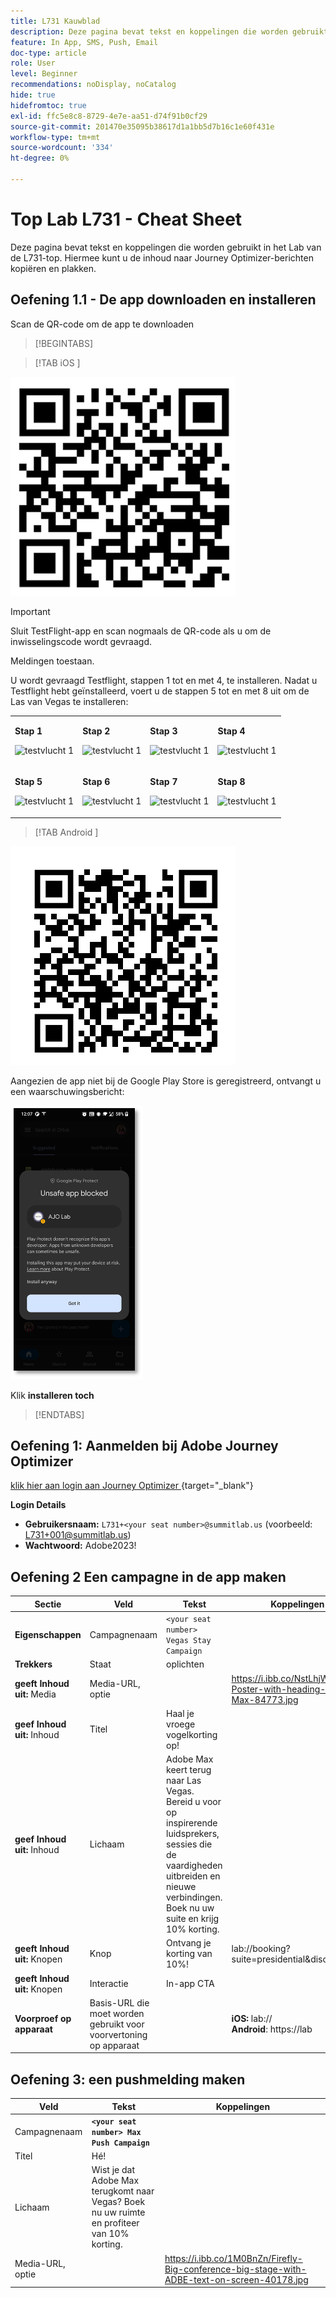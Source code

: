 ```yaml
---
title: L731 Kauwblad
description: Deze pagina bevat tekst en koppelingen die worden gebruikt in het Lab van de L731-top.
feature: In App, SMS, Push, Email
doc-type: article
role: User
level: Beginner
recommendations: noDisplay, noCatalog
hide: true
hidefromtoc: true
exl-id: ffc5e8c8-8729-4e7e-aa51-d74f91b0cf29
source-git-commit: 201470e35095b38617d1a1bb5d7b16c1e60f431e
workflow-type: tm+mt
source-wordcount: '334'
ht-degree: 0%

---
```


# Top Lab L731 - Cheat Sheet

Deze pagina bevat tekst en koppelingen die worden gebruikt in het Lab van de L731-top. Hiermee kunt u de inhoud naar Journey Optimizer-berichten kopiëren en plakken.

## Oefening 1.1 - De app downloaden en installeren

Scan de QR-code om de app te downloaden

>[!BEGINTABS]

>[!TAB  iOS ]

![ QR code voor iOS ](/help/assets/lab731-ios-qr-code.png)

>[!IMPORTANT]
>
>Sluit TestFlight-app en scan nogmaals de QR-code als u om de inwisselingscode wordt gevraagd.
>
>Meldingen toestaan.
>

U wordt gevraagd Testflight, stappen 1 tot en met 4, te installeren. Nadat u Testflight hebt geïnstalleerd, voert u de stappen 5 tot en met 8 uit om de Las van Vegas te installeren:

<table>
<tr>
</tr>
<tr>
<td>
 <div>
      <p>
      <b> Stap 1 </b>
      <p>
      <a>
        <img alt="testvlucht 1" src="../assets/l731-ios-install/ios-install-1.png"/>
      </a>
      </div>
  </td>
  <td>
 <div>
      <p>
      <b> Stap 2 </b>
      <p>
      <a>
        <img alt="testvlucht 1" src="../assets/l731-ios-install/ios-install-2.PNG"/>
      </a>
      </div>
  </td>
  <td>
 <div>
      <p>
      <b> Stap 3 </b>
      <p>
      <a>
        <img alt="testvlucht 1" src="../assets/l731-ios-install/ios-install-3.PNG"/>
      </a>
      </div>
  </td>
  <td>
 <div>
      <p>
      <b> Stap 4 </b>
      <p>
      <a>
        <img alt="testvlucht 1" src="../assets/l731-ios-install/ios-install-4.PNG"/>
      </a>
      </div>
  </td>
  </tr>
  <tr>
<td>
 <div>
      <p>
      <b> Stap 5 </b>
      <p>
      <a>
        <img alt="testvlucht 1" src="../assets/l731-ios-install/ios-install-5.PNG"/>
      </a>
      </div>
  </td>
  <td>
 <div>
      <p>
      <a>
      <b> Stap 6 </b>
      <p>
        <img alt="testvlucht 1" src="../assets/l731-ios-install/ios-install-6.PNG"/>
      </a>
      </div>
  </td>
  <td>
 <div>
      <p>
      <a>
      <b> Stap 7 </b>
      <p>
        <img alt="testvlucht 1" src="../assets/l731-ios-install/ios-install-7.PNG"/>
      </a>
      </div>
  </td>
  <td>
 <div>
      <p>
      <a>
      <b> Stap 8 </b>
      <p>
        <img alt="testvlucht 1" src="../assets/l731-ios-install/ios-install-8.PNG"/>
      </a>
      </div>
  </td>
  </tr>
</table>

>[!TAB  Android ]

![ QR code voor Android ](/help/assets/lab731-android-qr-code.png)

Aangezien de app niet bij de Google Play Store is geregistreerd, ontvangt u een waarschuwingsbericht:

![ het waarschuwingsscherm van Android ](/help/assets/lab731-install-android.png)

Klik **installeren toch**

>[!ENDTABS]

## Oefening 1: Aanmelden bij Adobe Journey Optimizer

[ klik hier aan login aan Journey Optimizer ](https://experience.adobe.com/#/@techmarketingdemos/sname:summit-2023-ajo-lab/journey-optimizer/home){target="_blank"}

**Login Details**

* **Gebruikersnaam:** `L731+<your seat number>@summitlab.us` (voorbeeld: L731+001@summitlab.us)
* **Wachtwoord:** Adobe2023!


## Oefening 2 Een campagne in de app maken

| Sectie | Veld | Tekst | Koppelingen |
|----|----|----|----|
| **Eigenschappen** | Campagnenaam | `<your seat number> Vegas Stay Campaign` |  |
| **Trekkers** | Staat | oplichten |  |
| **geeft Inhoud uit:** Media | Media-URL, optie |  | https://i.ibb.co/NstLhjW/Firefly-Poster-with-heading-Adobe-Max-84773.jpg |
| **geef Inhoud uit:** Inhoud | Titel | Haal je vroege vogelkorting op! |  |
| **geef Inhoud uit:** Inhoud | Lichaam | Adobe Max keert terug naar Las Vegas. Bereid u voor op inspirerende luidsprekers, sessies die de vaardigheden uitbreiden en nieuwe verbindingen. Boek nu uw suite en krijg 10% korting. |  |
| **geeft Inhoud uit:** Knopen | Knop | Ontvang je korting van 10%! | lab://booking?suite=presidential&amp;discount=10 |
| **geeft Inhoud uit:** Knopen | Interactie | In-app CTA |  |
| **Voorproef op apparaat** | Basis-URL die moet worden gebruikt voor voorvertoning op apparaat |  | **iOS:** lab:// <br>**Android**: https://lab |

## Oefening 3: een pushmelding maken

| Veld | Tekst | Koppelingen |
|----|----|----|
| Campagnenaam | **`<your seat number> Max Push Campaign`** |  |
| Titel | Hé! |  |
| Lichaam | Wist je dat Adobe Max terugkomt naar Vegas? Boek nu uw ruimte en profiteer van 10% korting. |  |
| Media-URL, optie |  | https://i.ibb.co/1M0BnZn/Firefly-Big-conference-big-stage-with-ADBE-text-on-screen-40178.jpg |
